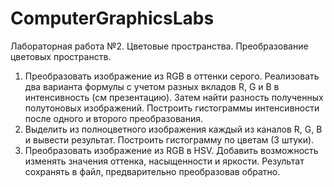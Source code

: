 # ComputerGraphicsLabs
Лабораторная работа №2. Цветовые пространства. Преобразование цветовых пространств.
1. Преобразовать изображение из RGB в оттенки серого. Реализовать два варианта формулы с учетом разных вкладов R, G и B в интенсивность (см презентацию). Затем найти разность полученных полутоновых изображений. Построить гистограммы интенсивности после одного и второго преобразования.
2. Выделить из полноцветного изображения каждый из каналов R, G, B и вывести результат. Построить гистограмму по цветам (3 штуки).
3. Преобразовать изображение из RGB в HSV. Добавить возможность изменять значения оттенка, насыщенности и яркости. Результат сохранять в файл, предварительно преобразовав обратно.
